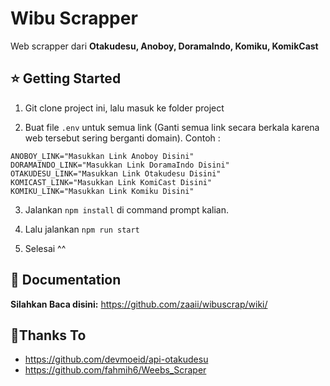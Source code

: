 # Wibu Scrapper

Web scrapper dari **Otakudesu, Anoboy, DoramaIndo, Komiku, KomikCast**

## ⭐ Getting Started

  1. Git clone project ini, lalu masuk ke folder project

  2. Buat file `.env` untuk semua link (Ganti semua link secara berkala karena web tersebut sering berganti domain). Contoh : 
```
ANOBOY_LINK="Masukkan Link Anoboy Disini"
DORAMAINDO_LINK="Masukkan Link DoramaIndo Disini"
OTAKUDESU_LINK="Masukkan Link Otakudesu Disini"
KOMICAST_LINK="Masukkan Link KomiCast Disini"
KOMIKU_LINK="Masukkan Link Komiku Disini"
```

  3. Jalankan `npm install` di command prompt kalian.

  4. Lalu jalankan `npm run start`

  5. Selesai ^^

## 📖 Documentation

**Silahkan Baca disini:** https://github.com/zaaii/wibuscrap/wiki/


## 🙏Thanks To

- https://github.com/devmoeid/api-otakudesu
- https://github.com/fahmih6/Weebs_Scraper